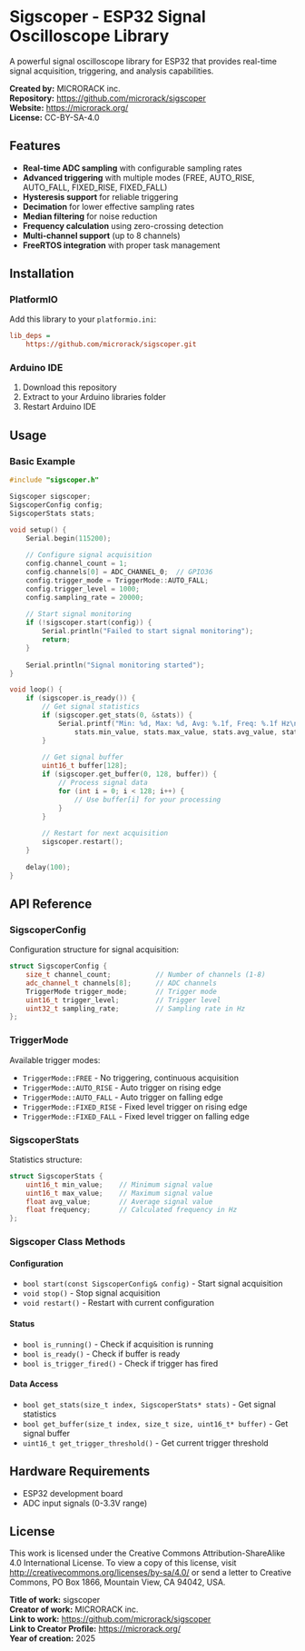 # Sigscoper - ESP32 Signal Oscilloscope Library

A powerful signal oscilloscope library for ESP32 that provides real-time signal acquisition, triggering, and analysis capabilities.

**Created by:** MICRORACK inc.  
**Repository:** https://github.com/microrack/sigscoper  
**Website:** https://microrack.org/  
**License:** CC-BY-SA-4.0

## Features

- **Real-time ADC sampling** with configurable sampling rates
- **Advanced triggering** with multiple modes (FREE, AUTO_RISE, AUTO_FALL, FIXED_RISE, FIXED_FALL)
- **Hysteresis support** for reliable triggering
- **Decimation** for lower effective sampling rates
- **Median filtering** for noise reduction
- **Frequency calculation** using zero-crossing detection
- **Multi-channel support** (up to 8 channels)
- **FreeRTOS integration** with proper task management

## Installation

### PlatformIO

Add this library to your `platformio.ini`:

```ini
lib_deps = 
    https://github.com/microrack/sigscoper.git
```

### Arduino IDE

1. Download this repository
2. Extract to your Arduino libraries folder
3. Restart Arduino IDE

## Usage

### Basic Example

```cpp
#include "sigscoper.h"

Sigscoper sigscoper;
SigscoperConfig config;
SigscoperStats stats;

void setup() {
    Serial.begin(115200);
    
    // Configure signal acquisition
    config.channel_count = 1;
    config.channels[0] = ADC_CHANNEL_0;  // GPIO36
    config.trigger_mode = TriggerMode::AUTO_FALL;
    config.trigger_level = 1000;
    config.sampling_rate = 20000;
    
    // Start signal monitoring
    if (!sigscoper.start(config)) {
        Serial.println("Failed to start signal monitoring");
        return;
    }
    
    Serial.println("Signal monitoring started");
}

void loop() {
    if (sigscoper.is_ready()) {
        // Get signal statistics
        if (sigscoper.get_stats(0, &stats)) {
            Serial.printf("Min: %d, Max: %d, Avg: %.1f, Freq: %.1f Hz\n",
                stats.min_value, stats.max_value, stats.avg_value, stats.frequency);
        }
        
        // Get signal buffer
        uint16_t buffer[128];
        if (sigscoper.get_buffer(0, 128, buffer)) {
            // Process signal data
            for (int i = 0; i < 128; i++) {
                // Use buffer[i] for your processing
            }
        }
        
        // Restart for next acquisition
        sigscoper.restart();
    }
    
    delay(100);
}
```

## API Reference

### SigscoperConfig

Configuration structure for signal acquisition:

```cpp
struct SigscoperConfig {
    size_t channel_count;           // Number of channels (1-8)
    adc_channel_t channels[8];      // ADC channels
    TriggerMode trigger_mode;       // Trigger mode
    uint16_t trigger_level;         // Trigger level
    uint32_t sampling_rate;         // Sampling rate in Hz
};
```

### TriggerMode

Available trigger modes:

- `TriggerMode::FREE` - No triggering, continuous acquisition
- `TriggerMode::AUTO_RISE` - Auto trigger on rising edge
- `TriggerMode::AUTO_FALL` - Auto trigger on falling edge
- `TriggerMode::FIXED_RISE` - Fixed level trigger on rising edge
- `TriggerMode::FIXED_FALL` - Fixed level trigger on falling edge

### SigscoperStats

Statistics structure:

```cpp
struct SigscoperStats {
    uint16_t min_value;    // Minimum signal value
    uint16_t max_value;    // Maximum signal value
    float avg_value;       // Average signal value
    float frequency;       // Calculated frequency in Hz
};
```

### Sigscoper Class Methods

#### Configuration
- `bool start(const SigscoperConfig& config)` - Start signal acquisition
- `void stop()` - Stop signal acquisition
- `void restart()` - Restart with current configuration

#### Status
- `bool is_running()` - Check if acquisition is running
- `bool is_ready()` - Check if buffer is ready
- `bool is_trigger_fired()` - Check if trigger has fired

#### Data Access
- `bool get_stats(size_t index, SigscoperStats* stats)` - Get signal statistics
- `bool get_buffer(size_t index, size_t size, uint16_t* buffer)` - Get signal buffer
- `uint16_t get_trigger_threshold()` - Get current trigger threshold

## Hardware Requirements

- ESP32 development board
- ADC input signals (0-3.3V range)

## License

This work is licensed under the Creative Commons Attribution-ShareAlike 4.0 International License. To view a copy of this license, visit http://creativecommons.org/licenses/by-sa/4.0/ or send a letter to Creative Commons, PO Box 1866, Mountain View, CA 94042, USA.

**Title of work:** sigscoper  
**Creator of work:** MICRORACK inc.  
**Link to work:** https://github.com/microrack/sigscoper  
**Link to Creator Profile:** https://microrack.org/  
**Year of creation:** 2025 